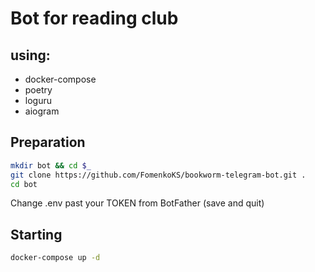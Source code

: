 # Bot for reading club
## using:
- docker-compose
- poetry
- loguru
- aiogram

## Preparation
```sh
mkdir bot && cd $_
git clone https://github.com/FomenkoKS/bookworm-telegram-bot.git .
cd bot
```
Change .env past your TOKEN from BotFather (save and quit)


## Starting
```sh
docker-compose up -d
```
